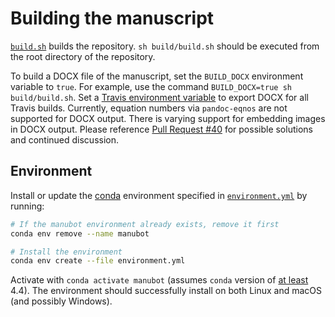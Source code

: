 # Building the manuscript

[`build.sh`](build.sh) builds the repository.
`sh build/build.sh` should be executed from the root directory of the repository.

To build a DOCX file of the manuscript, set the `BUILD_DOCX` environment variable to `true`.
For example, use the command `BUILD_DOCX=true sh build/build.sh`.
Set a [Travis environment variable](https://docs.travis-ci.com/user/environment-variables/#Defining-Variables-in-Repository-Settings) to export DOCX for all Travis builds.
Currently, equation numbers via `pandoc-eqnos` are not supported for DOCX output.
There is varying support for embedding images in DOCX output.
Please reference [Pull Request #40](https://github.com/greenelab/manubot-rootstock/pull/40) for possible solutions and continued discussion.

## Environment

Install or update the [conda](https://conda.io) environment specified in [`environment.yml`](environment.yml) by running:

```sh
# If the manubot environment already exists, remove it first
conda env remove --name manubot

# Install the environment
conda env create --file environment.yml
```

Activate with `conda activate manubot` (assumes `conda` version of [at least](https://github.com/conda/conda/blob/9d759d8edeb86569c25f6eb82053f09581013a2a/CHANGELOG.md#440-2017-12-20) 4.4).
The environment should successfully install on both Linux and macOS (and possibly Windows).
